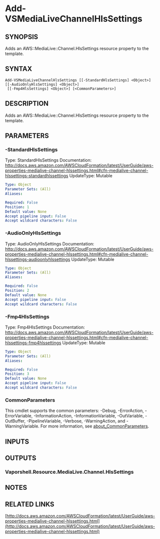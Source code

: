 # Add-VSMediaLiveChannelHlsSettings

## SYNOPSIS
Adds an AWS::MediaLive::Channel.HlsSettings resource property to the template.

## SYNTAX

```
Add-VSMediaLiveChannelHlsSettings [[-StandardHlsSettings] <Object>] [[-AudioOnlyHlsSettings] <Object>]
 [[-Fmp4HlsSettings] <Object>] [<CommonParameters>]
```

## DESCRIPTION
Adds an AWS::MediaLive::Channel.HlsSettings resource property to the template.

## PARAMETERS

### -StandardHlsSettings
Type: StandardHlsSettings
Documentation: http://docs.aws.amazon.com/AWSCloudFormation/latest/UserGuide/aws-properties-medialive-channel-hlssettings.html#cfn-medialive-channel-hlssettings-standardhlssettings
UpdateType: Mutable

```yaml
Type: Object
Parameter Sets: (All)
Aliases:

Required: False
Position: 1
Default value: None
Accept pipeline input: False
Accept wildcard characters: False
```

### -AudioOnlyHlsSettings
Type: AudioOnlyHlsSettings
Documentation: http://docs.aws.amazon.com/AWSCloudFormation/latest/UserGuide/aws-properties-medialive-channel-hlssettings.html#cfn-medialive-channel-hlssettings-audioonlyhlssettings
UpdateType: Mutable

```yaml
Type: Object
Parameter Sets: (All)
Aliases:

Required: False
Position: 2
Default value: None
Accept pipeline input: False
Accept wildcard characters: False
```

### -Fmp4HlsSettings
Type: Fmp4HlsSettings
Documentation: http://docs.aws.amazon.com/AWSCloudFormation/latest/UserGuide/aws-properties-medialive-channel-hlssettings.html#cfn-medialive-channel-hlssettings-fmp4hlssettings
UpdateType: Mutable

```yaml
Type: Object
Parameter Sets: (All)
Aliases:

Required: False
Position: 3
Default value: None
Accept pipeline input: False
Accept wildcard characters: False
```

### CommonParameters
This cmdlet supports the common parameters: -Debug, -ErrorAction, -ErrorVariable, -InformationAction, -InformationVariable, -OutVariable, -OutBuffer, -PipelineVariable, -Verbose, -WarningAction, and -WarningVariable. For more information, see [about_CommonParameters](http://go.microsoft.com/fwlink/?LinkID=113216).

## INPUTS

## OUTPUTS

### Vaporshell.Resource.MediaLive.Channel.HlsSettings
## NOTES

## RELATED LINKS

[http://docs.aws.amazon.com/AWSCloudFormation/latest/UserGuide/aws-properties-medialive-channel-hlssettings.html](http://docs.aws.amazon.com/AWSCloudFormation/latest/UserGuide/aws-properties-medialive-channel-hlssettings.html)

